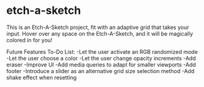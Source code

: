 # etch-a-sketch

This is an Etch-A-Sketch project, fit with an adaptive grid that takes
your input. Hover over any space on the Etch-A-Sketch, and it will be
magically colored in for you!

Future Features To-Do List:
-Let the user activate an RGB randomized mode
-Let the user choose a color
-Let the user change opacity increments
-Add eraser
-Improve UI
-Add media queries to adapt for smaller viewports
-Add footer
-Introduce a slider as an alternative grid size selection method
-Add shake effect when resetting